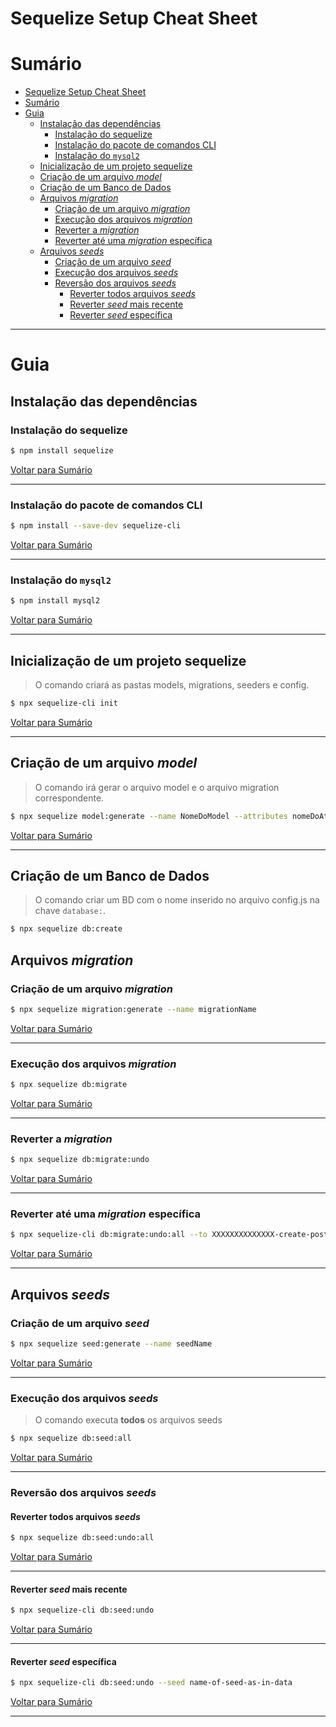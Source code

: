 # Sequelize Setup Cheat Sheet

# Sumário

- [Sequelize Setup Cheat Sheet](#sequelize-setup-cheat-sheet)
- [Sumário](#sumário)
- [Guia](#guia)
  - [Instalação das dependências](#instalação-das-dependências)
    - [Instalação do sequelize](#instalação-do-sequelize)
    - [Instalação do pacote de comandos CLI](#instalação-do-pacote-de-comandos-cli)
    - [Instalação do `mysql2`](#instalação-do-mysql2)
  - [Inicialização de um projeto sequelize](#inicialização-de-um-projeto-sequelize)
  - [Criação de um arquivo _model_](#criação-de-um-arquivo-model)
  - [Criação de um Banco de Dados](#criação-de-um-banco-de-dados)
  - [Arquivos _migration_](#arquivos-migration)
    - [Criação de um arquivo _migration_](#criação-de-um-arquivo-migration)
    - [Execução dos arquivos _migration_](#execução-dos-arquivos-migration)
    - [Reverter a _migration_](#reverter-a-migration)
    - [Reverter até uma _migration_ específica](#reverter-até-uma-migration-específica)
  - [Arquivos _seeds_](#arquivos-seeds)
    - [Criação de um arquivo _seed_](#criação-de-um-arquivo-seed)
    - [Execução dos arquivos _seeds_](#execução-dos-arquivos-seeds)
    - [Reversão dos arquivos _seeds_](#reversão-dos-arquivos-seeds)
      - [Reverter todos arquivos _seeds_](#reverter-todos-arquivos-seeds)
      - [Reverter _seed_ mais recente](#reverter-seed-mais-recente)
      - [Reverter _seed_ específica](#reverter-seed-específica)

---

# Guia

## Instalação das dependências

### Instalação do sequelize

```bash
$ npm install sequelize
```

[Voltar para Sumário](#sumário)

---

### Instalação do pacote de comandos CLI

```bash
$ npm install --save-dev sequelize-cli
```

[Voltar para Sumário](#sumário)

---

### Instalação do `mysql2`

```bash
$ npm install mysql2
```

[Voltar para Sumário](#sumário)

---

## Inicialização de um projeto sequelize

> O comando criará as pastas models, migrations, seeders e config.

```bash
$ npx sequelize-cli init
```

[Voltar para Sumário](#sumário)

---

## Criação de um arquivo _model_ 

> O comando irá gerar o arquivo model e o arquivo migration correspondente.

```bash
$ npx sequelize model:generate --name NomeDoModel --attributes nomeDoAtributo:string
```

[Voltar para Sumário](#sumário)

---

## Criação de um Banco de Dados

> O comando criar um BD com o nome inserido no arquivo config.js
> na chave `database:`.

```bash
$ npx sequelize db:create
```

## Arquivos _migration_ 

### Criação de um arquivo _migration_ 

```bash
$ npx sequelize migration:generate --name migrationName
```

[Voltar para Sumário](#sumário)

---

### Execução dos arquivos _migration_ 

```bash
$ npx sequelize db:migrate
```

[Voltar para Sumário](#sumário)

---

### Reverter a _migration_

```bash
$ npx sequelize db:migrate:undo
```

[Voltar para Sumário](#sumário)

---

### Reverter até uma _migration_ específica

```bash
$ npx sequelize-cli db:migrate:undo:all --to XXXXXXXXXXXXXX-create-posts.js
```

[Voltar para Sumário](#sumário)

---

## Arquivos _seeds_ 

### Criação de um arquivo _seed_

```bash
$ npx sequelize seed:generate --name seedName
```

[Voltar para Sumário](#sumário)

---

### Execução dos arquivos _seeds_

> O comando executa **todos** os arquivos seeds

```bash
$ npx sequelize db:seed:all
```

[Voltar para Sumário](#sumário)

---

### Reversão dos arquivos _seeds_ 

#### Reverter todos arquivos _seeds_ 

```bash
$ npx sequelize db:seed:undo:all
```

[Voltar para Sumário](#sumário)

---

#### Reverter _seed_ mais recente 

```bash
$ npx sequelize-cli db:seed:undo
```

[Voltar para Sumário](#sumário)

---

#### Reverter _seed_ específica 

```bash
$ npx sequelize-cli db:seed:undo --seed name-of-seed-as-in-data
```

[Voltar para Sumário](#sumário)

---
